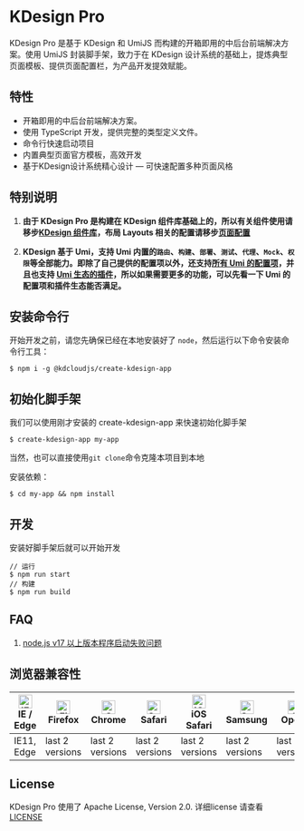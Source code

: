 # KDesign Pro

KDesign Pro 是基于 KDesign 和 UmiJS 而构建的开箱即用的中后台前端解决方案。使用 UmiJS 封装脚手架，致力于在 KDesign 设计系统的基础上，提炼典型页面模板、提供页面配置栏，为产品开发提效赋能。


## 特性
- 开箱即用的中后台前端解决方案。
- 使用 TypeScript 开发，提供完整的类型定义文件。
- 命令行快速启动项目
- 内置典型页面官方模板，高效开发
- 基于KDesign设计系统精心设计
— 可快速配置多种页面风格

## **特别说明**

1. **由于 KDesign Pro 是构建在 KDesign 组件库基础上的，所以有关组件使用请移步[KDesign 组件库](https://react.kingdee.design/components/overview)，布局 Layouts 相关的配置请移步[页面配置](/docs/setting.md)**

2. **KDesign 基于 Umi，支持 Umi 内置的`路由`、`构建`、`部署`、`测试`、`代理`、`Mock`、`权限`等全部能力。即除了自己提供的配置项以外，还支持[所有 Umi 的配置项](https://v3.umijs.org/zh-CN/config)，并且也支持 [Umi 生态的插件](https://v3.umijs.org/zh-CN/plugins/preset-react)，所以如果需要更多的功能，可以先看一下 Umi 的配置项和插件生态能否满足。**

## 安装命令行

开始开发之前，请您先确保已经在本地安装好了 `node`，然后运行以下命令安装命令行工具：

```shell
$ npm i -g @kdcloudjs/create-kdesign-app
```

## 初始化脚手架

我们可以使用刚才安装的 create-kdesign-app 来快速初始化脚手架

```shell
$ create-kdesign-app my-app
```

当然，也可以直接使用`git clone`命令克隆本项目到本地

安装依赖：

```shell
$ cd my-app && npm install
```

## 开发

安装好脚手架后就可以开始开发

```shell
// 运行
$ npm run start
// 构建
$ npm run build
```

## FAQ
1. [node.js v17 以上版本程序启动失败问题](https://github.com/kingdee/kdesign-pro/issues/9)

## 浏览器兼容性

| [<img src="https://raw.githubusercontent.com/alrra/browser-logos/master/src/edge/edge_48x48.png" alt="IE / Edge" width="24px" height="24px" />](http://godban.github.io/browsers-support-badges/)<br/>IE / Edge | [<img src="https://raw.githubusercontent.com/alrra/browser-logos/master/src/firefox/firefox_48x48.png" alt="Firefox" width="24px" height="24px" />](http://godban.github.io/browsers-support-badges/)<br/>Firefox | [<img src="https://raw.githubusercontent.com/alrra/browser-logos/master/src/chrome/chrome_48x48.png" alt="Chrome" width="24px" height="24px" />](http://godban.github.io/browsers-support-badges/)<br/>Chrome | [<img src="https://raw.githubusercontent.com/alrra/browser-logos/master/src/safari/safari_48x48.png" alt="Safari" width="24px" height="24px" />](http://godban.github.io/browsers-support-badges/)<br/>Safari | [<img src="https://raw.githubusercontent.com/alrra/browser-logos/master/src/safari-ios/safari-ios_48x48.png" alt="iOS Safari" width="24px" height="24px" />](http://godban.github.io/browsers-support-badges/)<br/>iOS Safari | [<img src="https://raw.githubusercontent.com/alrra/browser-logos/master/src/samsung-internet/samsung-internet_48x48.png" alt="Samsung" width="24px" height="24px" />](http://godban.github.io/browsers-support-badges/)<br/>Samsung | [<img src="https://raw.githubusercontent.com/alrra/browser-logos/master/src/opera/opera_48x48.png" alt="Opera" width="24px" height="24px" />](http://godban.github.io/browsers-support-badges/)<br/>Opera |
| --------- | --------- | --------- | --------- | --------- | --------- | --------- |
| IE11, Edge| last 2 versions| last 2 versions| last 2 versions| last 2 versions| last 2 versions| last 2 versions

## License
KDesign Pro 使用了 Apache License, Version 2.0. 详细license 请查看 [LICENSE](./LICENSE)
